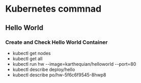 # Kubernetes commnad
## Hello World
### Create and Check Hello World Container
* kubectl get nodes
* kubectl get all
* kubectl run hw --image=karthequian/helloworld --port=80
* kubectl describe deploy/hello
* kubectl describe po/hw-5f6c6f9545-8hwp8
